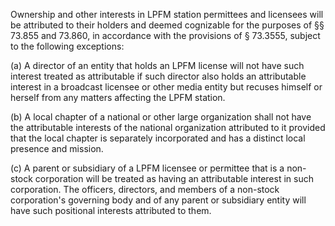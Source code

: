 Ownership and other interests in LPFM station permittees and licensees will be attributed to their holders and deemed cognizable for the purposes of §§ 73.855 and 73.860, in accordance with the provisions of § 73.3555, subject to the following exceptions:

(a) A director of an entity that holds an LPFM license will not have such interest treated as attributable if such director also holds an attributable interest in a broadcast licensee or other media entity but recuses himself or herself from any matters affecting the LPFM station.

(b) A local chapter of a national or other large organization shall not have the attributable interests of the national organization attributed to it provided that the local chapter is separately incorporated and has a distinct local presence and mission.
                      

(c) A parent or subsidiary of a LPFM licensee or permittee that is a non-stock corporation will be treated as having an attributable interest in such corporation. The officers, directors, and members of a non-stock corporation's governing body and of any parent or subsidiary entity will have such positional interests attributed to them.

